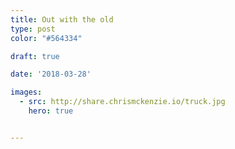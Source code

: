 ```yaml
---
title: Out with the old
type: post
color: "#564334"

draft: true

date: '2018-03-28'

images:
  - src: http://share.chrismckenzie.io/truck.jpg
    hero: true


---
```

